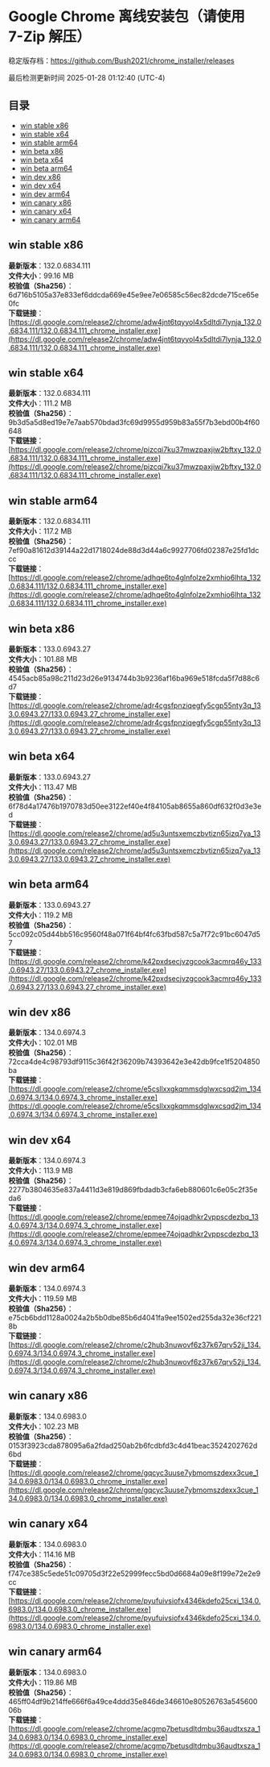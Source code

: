 # Google Chrome 离线安装包（请使用 7-Zip 解压）
稳定版存档：<https://github.com/Bush2021/chrome_installer/releases>

最后检测更新时间
2025-01-28 01:12:40 (UTC-4)

## 目录
* [win stable x86](https://github.com/Bush2021/chrome_installer?tab=readme-ov-file#win-stable-x86)
* [win stable x64](https://github.com/Bush2021/chrome_installer?tab=readme-ov-file#win-stable-x64)
* [win stable arm64](https://github.com/Bush2021/chrome_installer?tab=readme-ov-file#win-stable-arm64)
* [win beta x86](https://github.com/Bush2021/chrome_installer?tab=readme-ov-file#win-beta-x86)
* [win beta x64](https://github.com/Bush2021/chrome_installer?tab=readme-ov-file#win-beta-x64)
* [win beta arm64](https://github.com/Bush2021/chrome_installer?tab=readme-ov-file#win-beta-arm64)
* [win dev x86](https://github.com/Bush2021/chrome_installer?tab=readme-ov-file#win-dev-x86)
* [win dev x64](https://github.com/Bush2021/chrome_installer?tab=readme-ov-file#win-dev-x64)
* [win dev arm64](https://github.com/Bush2021/chrome_installer?tab=readme-ov-file#win-dev-arm64)
* [win canary x86](https://github.com/Bush2021/chrome_installer?tab=readme-ov-file#win-canary-x86)
* [win canary x64](https://github.com/Bush2021/chrome_installer?tab=readme-ov-file#win-canary-x64)
* [win canary arm64](https://github.com/Bush2021/chrome_installer?tab=readme-ov-file#win-canary-arm64)

## win stable x86
**最新版本**：132.0.6834.111  
**文件大小**：99.16 MB  
**校验值（Sha256）**：6d716b5105a37e833ef6ddcda669e45e9ee7e06585c56ec82dcde715ce65e0fc  
**下载链接**：[https://dl.google.com/release2/chrome/adw4jnt6tqyyol4x5dltdi7lynja_132.0.6834.111/132.0.6834.111_chrome_installer.exe](https://dl.google.com/release2/chrome/adw4jnt6tqyyol4x5dltdi7lynja_132.0.6834.111/132.0.6834.111_chrome_installer.exe)  

## win stable x64
**最新版本**：132.0.6834.111  
**文件大小**：111.2 MB  
**校验值（Sha256）**：9b3d5a5d8ed19e7e7aab570bdad3fc69d9955d959b83a55f7b3ebd00b4f60648  
**下载链接**：[https://dl.google.com/release2/chrome/pizcqi7ku37mwzpaxjiw2bftxy_132.0.6834.111/132.0.6834.111_chrome_installer.exe](https://dl.google.com/release2/chrome/pizcqi7ku37mwzpaxjiw2bftxy_132.0.6834.111/132.0.6834.111_chrome_installer.exe)  

## win stable arm64
**最新版本**：132.0.6834.111  
**文件大小**：117.2 MB  
**校验值（Sha256）**：7ef90a81612d39144a22d1718024de88d3d44a6c9927706fd02387e25fd1dccc  
**下载链接**：[https://dl.google.com/release2/chrome/adhqe6to4glnfolze2xmhio6lhta_132.0.6834.111/132.0.6834.111_chrome_installer.exe](https://dl.google.com/release2/chrome/adhqe6to4glnfolze2xmhio6lhta_132.0.6834.111/132.0.6834.111_chrome_installer.exe)  

## win beta x86
**最新版本**：133.0.6943.27  
**文件大小**：101.88 MB  
**校验值（Sha256）**：4545acb85a98c211d23d26e9134744b3b9236af16ba969e518fcda5f7d88c6d7  
**下载链接**：[https://dl.google.com/release2/chrome/adr4cgsfpnziqegfy5cgp55nty3q_133.0.6943.27/133.0.6943.27_chrome_installer.exe](https://dl.google.com/release2/chrome/adr4cgsfpnziqegfy5cgp55nty3q_133.0.6943.27/133.0.6943.27_chrome_installer.exe)  

## win beta x64
**最新版本**：133.0.6943.27  
**文件大小**：113.47 MB  
**校验值（Sha256）**：6f78d4a17476b1970783d50ee3122ef40e4f84105ab8655a860df632f0d3e3ed  
**下载链接**：[https://dl.google.com/release2/chrome/ad5u3untsxemczbvtizn65izq7ya_133.0.6943.27/133.0.6943.27_chrome_installer.exe](https://dl.google.com/release2/chrome/ad5u3untsxemczbvtizn65izq7ya_133.0.6943.27/133.0.6943.27_chrome_installer.exe)  

## win beta arm64
**最新版本**：133.0.6943.27  
**文件大小**：119.2 MB  
**校验值（Sha256）**：5cc092c05d44bb516c9560f48a071f64bf4fc63fbd587c5a7f72c91bc6047d57  
**下载链接**：[https://dl.google.com/release2/chrome/k42pxdsecjvzgcook3acmrq46y_133.0.6943.27/133.0.6943.27_chrome_installer.exe](https://dl.google.com/release2/chrome/k42pxdsecjvzgcook3acmrq46y_133.0.6943.27/133.0.6943.27_chrome_installer.exe)  

## win dev x86
**最新版本**：134.0.6974.3  
**文件大小**：102.01 MB  
**校验值（Sha256）**：72cca4de4c98793df9115c36f42f36209b74393642e3e42db9fce1f5204850ba  
**下载链接**：[https://dl.google.com/release2/chrome/e5csllxxgkqmmsdglwxcsqd2jm_134.0.6974.3/134.0.6974.3_chrome_installer.exe](https://dl.google.com/release2/chrome/e5csllxxgkqmmsdglwxcsqd2jm_134.0.6974.3/134.0.6974.3_chrome_installer.exe)  

## win dev x64
**最新版本**：134.0.6974.3  
**文件大小**：113.9 MB  
**校验值（Sha256）**：2277b3804635e837a4411d3e819d869fbdadb3cfa6eb880601c6e05c2f35eda6  
**下载链接**：[https://dl.google.com/release2/chrome/epmee74ojqadhkr2vppscdezbq_134.0.6974.3/134.0.6974.3_chrome_installer.exe](https://dl.google.com/release2/chrome/epmee74ojqadhkr2vppscdezbq_134.0.6974.3/134.0.6974.3_chrome_installer.exe)  

## win dev arm64
**最新版本**：134.0.6974.3  
**文件大小**：119.59 MB  
**校验值（Sha256）**：e75cb6bdd1128a0024a2b5b0dbe85b6d4041fa9ee1502ed255da32e36cf2218b  
**下载链接**：[https://dl.google.com/release2/chrome/c2hub3nuwovf6z37k67qrv52ji_134.0.6974.3/134.0.6974.3_chrome_installer.exe](https://dl.google.com/release2/chrome/c2hub3nuwovf6z37k67qrv52ji_134.0.6974.3/134.0.6974.3_chrome_installer.exe)  

## win canary x86
**最新版本**：134.0.6983.0  
**文件大小**：102.23 MB  
**校验值（Sha256）**：0153f3923cda878095a6a2fdad250ab2b6fcdbfd3c4d41beac3524202762d6bd  
**下载链接**：[https://dl.google.com/release2/chrome/gqcyc3uuse7ybmomszdexx3cue_134.0.6983.0/134.0.6983.0_chrome_installer.exe](https://dl.google.com/release2/chrome/gqcyc3uuse7ybmomszdexx3cue_134.0.6983.0/134.0.6983.0_chrome_installer.exe)  

## win canary x64
**最新版本**：134.0.6983.0  
**文件大小**：114.16 MB  
**校验值（Sha256）**：f747ce385c5ede51c09705d3f22e52999fecc5bd0d6684a09e8f199e72e2e9cc  
**下载链接**：[https://dl.google.com/release2/chrome/pyufuivsiofx4346kdefo25cxi_134.0.6983.0/134.0.6983.0_chrome_installer.exe](https://dl.google.com/release2/chrome/pyufuivsiofx4346kdefo25cxi_134.0.6983.0/134.0.6983.0_chrome_installer.exe)  

## win canary arm64
**最新版本**：134.0.6983.0  
**文件大小**：119.86 MB  
**校验值（Sha256）**：465ff04df9b214ffe666f6a49ce4ddd35e846de346610e80526763a54560006b  
**下载链接**：[https://dl.google.com/release2/chrome/acgmp7betusdltdmbu36audtxsza_134.0.6983.0/134.0.6983.0_chrome_installer.exe](https://dl.google.com/release2/chrome/acgmp7betusdltdmbu36audtxsza_134.0.6983.0/134.0.6983.0_chrome_installer.exe)  

